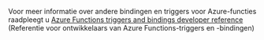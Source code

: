 Voor meer informatie over andere bindingen en triggers voor Azure-functies raadpleegt u [Azure Functions triggers and bindings developer reference](../articles/azure-functions/functions-triggers-bindings.md) (Referentie voor ontwikkelaars van Azure Functions-triggers en -bindingen)



<!--HONumber=Nov16_HO2-->


